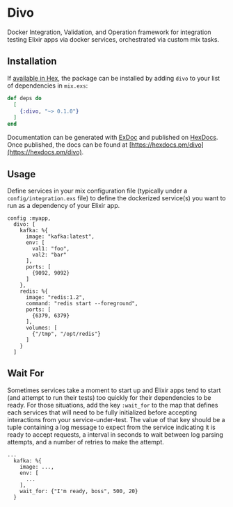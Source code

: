 # Divo

Docker Integration, Validation, and Operation framework for integration testing
Elixir apps via docker services, orchestrated via custom mix tasks.

## Installation

If [available in Hex](https://hex.pm/docs/publish), the package can be installed
by adding `divo` to your list of dependencies in `mix.exs`:

```elixir
def deps do
  [
    {:divo, "~> 0.1.0"}
  ]
end
```

Documentation can be generated with [ExDoc](https://github.com/elixir-lang/ex_doc)
and published on [HexDocs](https://hexdocs.pm). Once published, the docs can
be found at [https://hexdocs.pm/divo](https://hexdocs.pm/divo).

## Usage

Define services in your mix configuration file (typically under a `config/integration.exs` file)
to define the dockerized service(s) you want to run as a dependency of your Elixir app.

```
config :myapp,
  divo: [
    kafka: %{
      image: "kafka:latest",
      env: [
        val1: "foo",
        val2: "bar"
      ],
      ports: [
        {9092, 9092}
      ]
    },
    redis: %{
      image: "redis:1.2",
      command: "redis start --foreground",
      ports: [
        {6379, 6379}
      ],
      volumes: [
        {"/tmp", "/opt/redis"}
      ]
    }
  ]
```
## Wait For

Sometimes services take a moment to start up and Elixir apps tend to start (and attempt to run their tests)
too quickly for their dependencies to be ready. For those situations, add the key `:wait_for` to the map
that defines each services that will need to be fully initialized before accepting interactions from your
service-under-test. The value of that key should be a tuple containing a log message to expect from the service
indicating it is ready to accept requests, a interval in seconds to wait between log parsing attempts, and a
number of retries to make the attempt.

```
...
  kafka: %{
    image: ...,
    env: [
      ...
    ],
    wait_for: {"I'm ready, boss", 500, 20}
  }
```
